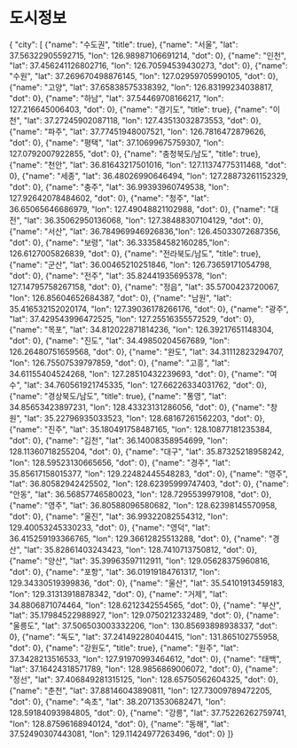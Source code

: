 # 도시정보
{ "city": [
{"name": "수도권", "title": true},
{"name": "서울", "lat": 37.56322905592715, "lon": 126.98987106691214, "dot": 0},
{"name": "인천", "lat": 37.456241126802716, "lon": 126.70594539430273, "dot": 0},
{"name": "수원", "lat": 37.269670498876145, "lon": 127.02959705990105, "dot": 0},
{"name": "고양", "lat": 37.65838575338392, "lon": 126.83199234038817, "dot": 0},
{"name": "하남", "lat": 37.54469708166217, "lon": 127.216645006403, "dot": 0},
{"name": "경기도", "title": true},
{"name": "이천", "lat": 37.27245902087118, "lon": 127.43513032873553, "dot": 0},
{"name": "파주", "lat": 37.77451948007521, "lon": 126.7816472879626, "dot": 0},
{"name": "평택", "lat": 37.10699675759307, "lon": 127.0792007922855, "dot": 0},
{"name": "충청북도/남도", "title": true},
{"name": "천안", "lat": 36.81643217501016, "lon": 127.11374775311468, "dot": 0},
{"name": "세종", "lat": 36.48026990646494, "lon": 127.28873261152329, "dot": 0},
{"name": "충주", "lat": 36.99393960749538, "lon": 127.92642078484602, "dot": 0},
{"name": "청주", "lat": 36.65065646686979, "lon": 127.49048821102988, "dot": 0},
{"name": "대전", "lat": 36.35062950136068, "lon": 127.38488307104129, "dot": 0},
{"name": "서산", "lat": 36.784969946926836,"lon": 126.45033072687356, "dot": 0},
{"name": "보령", "lat": 36.333584582160285,"lon": 126.6127005826839, "dot": 0},
{"name": "전라북도/남도", "title": true},
{"name": "군산", "lat": 36.00465210251846, "lon": 126.73659171054798, "dot": 0},
{"name": "전주", "lat": 35.82441935695378, "lon": 127.14795758267158, "dot": 0},
{"name": "정읍", "lat": 35.5700423720067, "lon": 126.85604652684387, "dot": 0},
{"name": "남원", "lat": 35.416532152020174, "lon": 127.39036178266176, "dot": 0},
{"name": "광주", "lat": 37.429543996472525, "lon": 127.25516355572529, "dot": 0},
{"name": "목포", "lat": 34.812022871814236, "lon": 126.39217651148304, "dot": 0},
{"name": "진도", "lat": 34.49850204567689, "lon": 126.26480751659568, "dot": 0},
{"name": "완도", "lat": 34.31112823294707, "lon": 126.75507539797859, "dot": 0},
{"name": "고흥", "lat": 34.61155404524268, "lon": 127.28510432239693, "dot": 0},
{"name": "여수", "lat": 34.760561921745335, "lon": 127.66226334031762, "dot": 0},
{"name": "경상북도/남도", "title": true},
{"name": "통영", "lat": 34.85653423897231, "lon": 128.43323131286056, "dot": 0},
{"name": "창원", "lat": 35.22796935033523, "lon": 128.68167261562203, "dot": 0},
{"name": "진주", "lat": 35.180491758487165, "lon": 128.10877181235384, "dot": 0},
{"name": "김천", "lat": 36.14008358954699, "lon": 128.11360718255204, "dot": 0},
{"name": "대구", "lat": 35.87325218958242, "lon": 128.59523130665656, "dot": 0},
{"name": "경주", "lat": 35.85617158015377, "lon": 129.22482445548283, "dot": 0},
{"name": "영주", "lat": 36.80582942425502, "lon": 128.62395999747403, "dot": 0},
{"name": "안동", "lat": 36.56857746580023, "lon": 128.7295539979108, "dot": 0},
{"name": "영주", "lat": 36.80588096580682, "lon": 128.62398145570958, "dot": 0},
{"name": "울진", "lat": 36.99322082554312, "lon": 129.40053245330233, "dot": 0},
{"name": "영덕", "lat": 36.415259193366765, "lon": 129.36612825513288, "dot": 0},
{"name": "경산", "lat": 35.82861403243423, "lon": 128.7410713750812, "dot": 0},
{"name": "양산", "lat": 35.39963597112911, "lon": 129.05628375960816, "dot": 0},
{"name": "포항", "lat": 36.01919184761317, "lon": 129.34330519399836, "dot": 0},
{"name": "울산", "lat": 35.54101913459183, "lon": 129.31313918878342, "dot": 0},
{"name": "거제", "lat": 34.8806871074464, "lon": 128.6212342554565, "dot": 0},
{"name": "부산", "lat": 35.17984522988927, "lon": 129.0750212332489, "dot": 0},
{"name": "울릉도", "lat": 37.506503003332206, "lon": 130.85693898938337, "dot": 0},
{"name": "독도", "lat": 37.241492280404415, "lon": 131.865102755958, "dot": 0},
{"name": "강원도", "title": true},
{"name": "원주", "lat": 37.3428213516533, "lon": 127.91970993464612, "dot": 0},
{"name": "태백", "lat": 37.16424318571789, "lon": 128.9856869006072, "dot": 0},
{"name": "정선", "lat": 37.406849281315125, "lon": 128.65750562604325, "dot": 0},
{"name": "춘천", "lat": 37.88146043890811, "lon": 127.73009789472205, "dot": 0},
{"name": "속초", "lat": 38.20713530682471, "lon": 128.59184093984805, "dot": 0},
{"name": "강릉", "lat": 37.75226262759741, "lon": 128.87596168940124, "dot": 0},
{"name": "동해", "lat": 37.52490307443081, "lon": 129.11424977263496, "dot": 0}
]}
